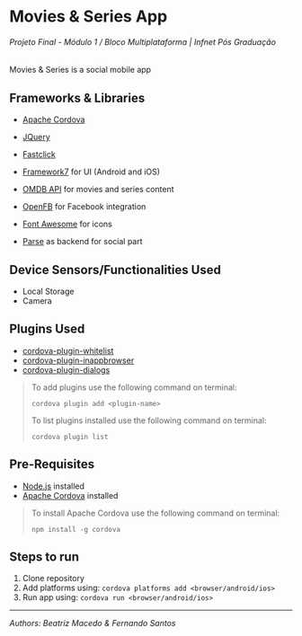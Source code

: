 # Movies & Series App
###### Projeto Final - Módulo 1 / Bloco Multiplataforma | Infnet Pós Graduação

Movies & Series is a social mobile app

## Frameworks & Libraries

* [Apache Cordova](https://cordova.apache.org/)
* [JQuery](https://jquery.com/)
* [Fastclick](https://github.com/ftlabs/fastclick)
* [Framework7](http://www.idangero.us/framework7/) for UI (Android and iOS)
* [OMDB API](http://www.omdbapi.com/) for movies and series content
* [OpenFB](https://github.com/ccoenraets/OpenFB) for Facebook integration
* [Font Awesome](http://fortawesome.github.io/Font-Awesome/) for icons

* [Parse](https://www.parse.com/) as backend for social part

## Device Sensors/Functionalities Used

* Local Storage
* Camera

## Plugins Used

* [cordova-plugin-whitelist](https://github.com/apache/cordova-plugin-whitelist)
* [cordova-plugin-inappbrowser](https://github.com/apache/cordova-plugin-inappbrowser)
* [cordova-plugin-dialogs](https://github.com/apache/cordova-plugin-dialogs)

> To add plugins use the following command on terminal:
> ```
> cordova plugin add <plugin-name>
> ```
> To list plugins installed use the following command on terminal:
> ```
> cordova plugin list
> ```

## Pre-Requisites

* [Node.js](https://nodejs.org/) installed
* [Apache Cordova](https://cordova.apache.org/) installed

> To install Apache Cordova use the following command on terminal:
> ```
> npm install -g cordova
> ```

## Steps to run

1. Clone repository
2. Add platforms using: ```cordova platforms add <browser/android/ios>```
3. Run app using: ```cordova run <browser/android/ios>```

* * *

*Authors: Beatriz Macedo & Fernando Santos*
